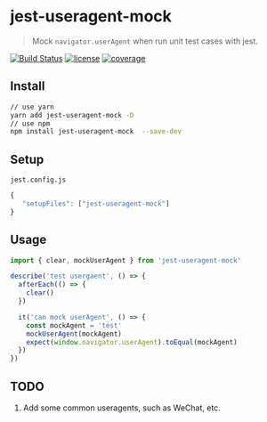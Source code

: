 # jest-useragent-mock
> Mock `navigator.userAgent` when run unit test cases with jest.

[![Build Status](https://travis-ci.org/ariesjia/jest-useragent-mock.svg?branch=master)](https://travis-ci.org/ariesjia/jest-useragent-mock)
[![license](https://badgen.net/badge/license/MIT/blue)](https://github.com/ariesjia/jest-useragent-mock/blob/master/LICENSE)
[![coverage](https://badgen.net/codecov/c/github/ariesjia/jest-useragent-mock)](https://codecov.io/gh/ariesjia/jest-useragent-mock)


## Install
```bash
// use yarn
yarn add jest-useragent-mock -D
// use npm
npm install jest-useragent-mock  --save-dev
```

## Setup
`jest.config.js`
```javascript
{
   "setupFiles": ["jest-useragent-mock"]
}
```

## Usage
```javascript
import { clear, mockUserAgent } from 'jest-useragent-mock'

describe('test usergaent', () => {
  afterEach(() => {
    clear()
  })

  it('can mock userAgent', () => {
    const mockAgent = 'test'
    mockUserAgent(mockAgent)
    expect(window.navigator.userAgent).toEqual(mockAgent)
  })
})

```

## TODO
1. Add some common useragents, such as WeChat, etc.